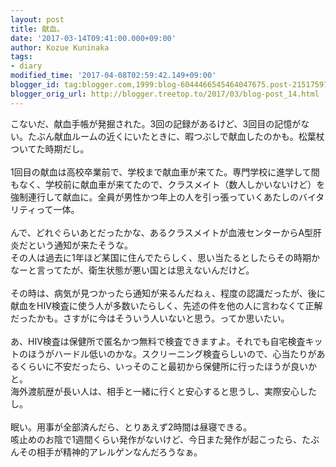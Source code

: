 ```yaml
---
layout: post
title: 献血。
date: '2017-03-14T09:41:00.000+09:00'
author: Kozue Kuninaka
tags:
- diary
modified_time: '2017-04-08T02:59:42.149+09:00'
blogger_id: tag:blogger.com,1999:blog-6044466545464047675.post-2151759753095498554
blogger_orig_url: http://blogger.treetop.to/2017/03/blog-post_14.html
---
```


こないだ、献血手帳が発掘された。3回の記録があるけど、3回目の記憶がない。たぶん献血ルームの近くにいたときに、暇つぶしで献血したのかも。松葉杖ついてた時期だし。<br /><br />1回目の献血は高校卒業前で、学校まで献血車が来てた。専門学校に進学して間もなく、学校前に献血車が来てたので、クラスメイト（数人しかいないけど）を強制連行して献血に。全員が男性かつ年上の人を引っ張っていくあたしのバイタリティって一体。<br /><br />んで、どれぐらいあとだったかな、あるクラスメイトが血液センターからA型肝炎だという通知が来たそうな。<br />その人は過去に1年ほど某国に住んでたらしく、思い当たるとしたらその時期かなーと言ってたが、衛生状態が悪い国とは思えないんだけど。<br /><br />その時は、病気が見つかったら通知が来るんだねぇ、程度の認識だったが、後に献血をHIV検査に使う人が多数いたらしく、先述の件を他の人に言わなくて正解だったかも。さすがに今はそういう人いないと思う。ってか思いたい。<br /><br />あ、HIV検査は保健所で匿名かつ無料で検査できますよ。それでも自宅検査キットのほうがハードル低いのかな。スクリーニング検査らしいので、心当たりがあるくらいに不安だったら、いっそのこと最初から保健所に行ったほうが良いかと。<br />海外渡航歴が長い人は、相手と一緒に行くと安心すると思うし、実際安心したし。<br /><br />眠い。用事が全部済んだら、とりあえず2時間は昼寝できる。<br />咳止めのお陰で1週間くらい発作がないけど、今日また発作が起こったら、たぶんその相手が精神的アレルゲンなんだろうなぁ。